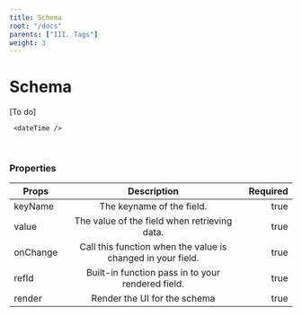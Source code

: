 ```yaml
---
title: Schema
root: "/docs"
parents: ["III. Tags"]
weight: 3
---
```

# Schema

[To do]
```
 <dateTime />
```
<br/>

### Properties

| Props   |      Description      |  Required |
|----------|:-------------:|------:|
| keyName |  The keyname of the field. | true |
| value |  The value of the field when retrieving data. | true|
| onChange |  Call this function when the value is changed in your field. | true |
| refId |  Built-in function pass in to your rendered field. | true |
| render |    Render the UI for the schema   |   true |
